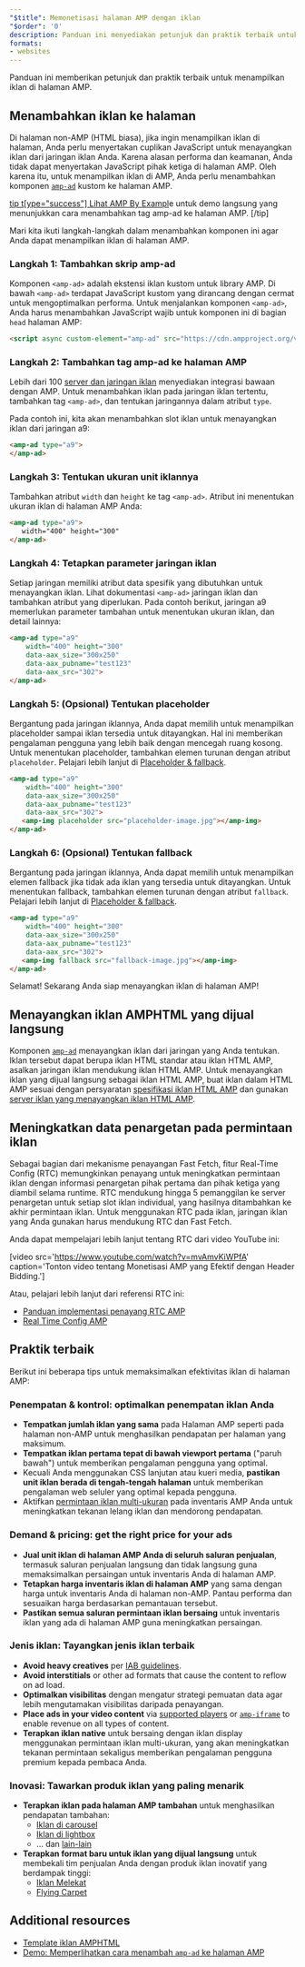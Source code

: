 ```yaml
---
"$title": Memonetisasi halaman AMP dengan iklan
"$order": '0'
description: Panduan ini menyediakan petunjuk dan praktik terbaik untuk menampilkan iklan di halaman AMP Anda. Jadi, untuk menampilkan iklan di AMP, Anda perlu menambahkan komponen amp-ad kustom ....
formats:
- websites
---
```


Panduan ini memberikan petunjuk dan praktik terbaik untuk menampilkan iklan di halaman AMP.

## Menambahkan iklan ke halaman

Di halaman non-AMP (HTML biasa), jika ingin menampilkan iklan di halaman, Anda perlu menyertakan cuplikan JavaScript untuk menayangkan iklan dari jaringan iklan Anda.  Karena alasan performa dan keamanan, Anda tidak dapat menyertakan JavaScript pihak ketiga di halaman AMP.  Oleh karena itu, untuk menampilkan iklan di AMP, Anda perlu menambahkan komponen [`amp-ad`](../../../../documentation/components/reference/amp-ad.md) kustom ke halaman AMP.

[tip t[ype="success"] Lihat AMP By Exampl](../../../../documentation/components/reference/amp-ad.md)e untuk demo langsung yang menunjukkan cara menambahkan tag amp-ad ke halaman AMP. [/tip]

Mari kita ikuti langkah-langkah dalam menambahkan komponen ini agar Anda dapat menampilkan iklan di halaman AMP.

### Langkah 1: Tambahkan skrip amp-ad

Komponen `<amp-ad>` adalah ekstensi iklan kustom untuk library AMP. Di bawah `<amp-ad>` terdapat JavaScript kustom yang dirancang dengan cermat untuk mengoptimalkan performa. Untuk menjalankan komponen `<amp-ad>`, Anda harus menambahkan JavaScript wajib untuk komponen ini di bagian `head` halaman AMP:

```html
<script async custom-element="amp-ad" src="https://cdn.ampproject.org/v0/amp-ad-0.1.js"></script>
```

### Langkah 2: Tambahkan tag amp-ad ke halaman AMP

Lebih dari 100 [server dan jaringan iklan](ads_vendors.md) menyediakan integrasi bawaan dengan AMP.  Untuk menambahkan iklan pada jaringan iklan tertentu, tambahkan tag `<amp-ad>`, dan tentukan jaringannya dalam atribut `type`.

Pada contoh ini, kita akan menambahkan slot iklan untuk menayangkan iklan dari jaringan a9:

```html
<amp-ad type="a9">
</amp-ad>
```

### Langkah 3: Tentukan ukuran unit iklannya

Tambahkan atribut `width` dan `height` ke tag `<amp-ad>`.  Atribut ini menentukan ukuran iklan di halaman AMP Anda:

```html
<amp-ad type="a9">
   width="400" height="300"
</amp-ad>
```

### Langkah 4: Tetapkan parameter jaringan iklan

Setiap jaringan memiliki atribut data spesifik yang dibutuhkan untuk menayangkan iklan.  Lihat dokumentasi `<amp-ad>` jaringan iklan dan tambahkan atribut yang diperlukan. Pada contoh berikut, jaringan a9 memerlukan parameter tambahan untuk menentukan ukuran iklan, dan detail lainnya:

```html
<amp-ad type="a9"
    width="400" height="300"
    data-aax_size="300x250"
    data-aax_pubname="test123"
    data-aax_src="302">
</amp-ad>
```

### Langkah 5: (Opsional) Tentukan placeholder

Bergantung pada jaringan iklannya, Anda dapat memilih untuk menampilkan placeholder sampai iklan tersedia untuk ditayangkan. Hal ini memberikan pengalaman pengguna yang lebih baik dengan mencegah ruang kosong.  Untuk menentukan placeholder, tambahkan elemen turunan dengan atribut `placeholder`. Pelajari lebih lanjut di [Placeholder & fallback](../../../../documentation/guides-and-tutorials/develop/style_and_layout/placeholders.md).

```html
<amp-ad type="a9"
    width="400" height="300"
    data-aax_size="300x250"
    data-aax_pubname="test123"
    data-aax_src="302">
   <amp-img placeholder src="placeholder-image.jpg"></amp-img>
</amp-ad>
```

### Langkah 6: (Opsional) Tentukan fallback

Bergantung pada jaringan iklannya, Anda dapat memilih untuk menampilkan elemen fallback jika tidak ada iklan yang tersedia untuk ditayangkan. Untuk menentukan fallback, tambahkan elemen turunan dengan atribut `fallback`. Pelajari lebih lanjut di [Placeholder & fallback](../../../../documentation/guides-and-tutorials/develop/style_and_layout/placeholders.md).

```html
<amp-ad type="a9"
    width="400" height="300"
    data-aax_size="300x250"
    data-aax_pubname="test123"
    data-aax_src="302">
   <amp-img fallback src="fallback-image.jpg"></amp-img>
</amp-ad>
```

Selamat! Sekarang Anda siap menayangkan iklan di halaman AMP!

## Menayangkan iklan AMPHTML yang dijual langsung

Komponen [`amp-ad`](../../../../documentation/components/reference/amp-ad.md) menayangkan iklan dari jaringan yang Anda tentukan. Iklan tersebut dapat berupa iklan HTML standar atau iklan HTML AMP, asalkan jaringan iklan mendukung iklan HTML AMP. Untuk menayangkan iklan yang dijual langsung sebagai iklan HTML AMP, buat iklan dalam HTML AMP sesuai dengan persyaratan [spesifikasi iklan HTML AMP](../../../../documentation/guides-and-tutorials/learn/a4a_spec.md) dan gunakan [server iklan yang menayangkan iklan HTML AMP](https://github.com/ampproject/amphtml/blob/master/ads/google/a4a/docs/a4a-readme.md#publishers).

## Meningkatkan data penargetan pada permintaan iklan

Sebagai bagian dari mekanisme penayangan Fast Fetch, fitur Real-Time Config (RTC) memungkinkan penayang untuk meningkatkan permintaan iklan dengan informasi penargetan pihak pertama dan pihak ketiga yang diambil selama runtime. RTC mendukung hingga 5 pemanggilan ke server penargetan untuk setiap slot iklan individual, yang hasilnya ditambahkan ke akhir permintaan iklan.  Untuk menggunakan RTC pada iklan, jaringan iklan yang Anda gunakan harus mendukung RTC dan Fast Fetch.

Anda dapat mempelajari lebih lanjut tentang RTC dari video YouTube ini:

[video src='https://www.youtube.com/watch?v=mvAmvKiWPfA' caption='Tonton video tentang Monetisasi AMP yang Efektif dengan Header Bidding.']

Atau, pelajari lebih lanjut dari referensi RTC ini:

- [Panduan implementasi penayang RTC AMP](https://github.com/ampproject/amphtml/blob/master/extensions/amp-a4a/rtc-publisher-implementation-guide.md)
- [Real Time Config AMP](https://github.com/ampproject/amphtml/blob/master/extensions/amp-a4a/rtc-documentation.md)

## Praktik terbaik

Berikut ini beberapa tips untuk memaksimalkan efektivitas iklan di halaman AMP:

### Penempatan & kontrol: optimalkan penempatan iklan Anda

- **Tempatkan jumlah iklan yang sama** pada Halaman AMP seperti pada halaman non-AMP untuk menghasilkan pendapatan per halaman yang maksimum.
- **Tempatkan iklan pertama tepat di bawah viewport pertama** ("paruh bawah") untuk memberikan pengalaman pengguna yang optimal.
- Kecuali Anda menggunakan CSS lanjutan atau kueri media, **pastikan unit iklan berada di tengah-tengah halaman** untuk memberikan pengalaman web seluler yang optimal kepada pengguna.
- Aktifkan [permintaan iklan multi-ukuran](https://github.com/ampproject/amphtml/blob/master/ads/README.md#support-for-multi-size-ad-requests) pada inventaris AMP Anda untuk meningkatkan tekanan lelang iklan dan mendorong pendapatan.

### Demand & pricing: get the right price for your ads

- **Jual unit iklan di halaman AMP Anda di seluruh saluran penjualan**, termasuk saluran penjualan langsung dan tidak langsung guna memaksimalkan persaingan untuk inventaris Anda di halaman AMP.
- **Tetapkan harga inventaris iklan di halaman AMP** yang sama dengan harga untuk inventaris Anda di halaman non-AMP. Pantau performa dan sesuaikan harga berdasarkan pemantauan tersebut.
- **Pastikan semua saluran permintaan iklan bersaing** untuk inventaris iklan yang ada di halaman AMP guna meningkatkan persaingan.

### Jenis iklan: Tayangkan jenis iklan terbaik

- **Avoid heavy creatives** per [IAB guidelines](http://www.iab.com/wp-content/uploads/2015/11/IAB_Display_Mobile_Creative_Guidelines_HTML5_2015.pdf).
- **Avoid interstitials** or other ad formats that cause the content to reflow on ad load.
- **Optimalkan visibilitas** dengan mengatur strategi pemuatan data agar lebih mengutamakan visibilitas daripada penayangan.
- **Place ads in your video content** via [supported players](../../../../documentation/components/index.html#media) or [`amp-iframe`](../../../../documentation/components/reference/amp-iframe.md) to enable revenue on all types of content.
- **Terapkan iklan native** untuk bersaing dengan iklan display menggunakan permintaan iklan multi-ukuran, yang akan meningkatkan tekanan permintaan sekaligus memberikan pengalaman pengguna premium kepada pembaca Anda.

### Inovasi: Tawarkan produk iklan yang paling menarik

- **Terapkan iklan pada halaman AMP tambahan** untuk menghasilkan pendapatan tambahan:
    - [Iklan di carousel](../../../../documentation/examples/documentation/Carousel_Ad.html)
    - [Iklan di lightbox](../../../../documentation/examples/documentation/Lightbox_Ad.html)
    - ... dan [lain-lain](../../../../documentation/examples/index.html)
- **Terapkan format baru untuk iklan yang dijual langsung** untuk membekali tim penjualan Anda dengan produk iklan inovatif yang berdampak tinggi:
    - [Iklan Melekat](../../../../documentation/examples/documentation/amp-sticky-ad.html)
    - [Flying Carpet](../../../../documentation/examples/documentation/amp-fx-flying-carpet.html)

## Additional resources

- [Template iklan AMPHTML](../../../../documentation/examples/index.html)
- [Demo: Memperlihatkan cara menambah `amp-ad` ke halaman AMP](../../../../documentation/components/reference/amp-ad.md)
